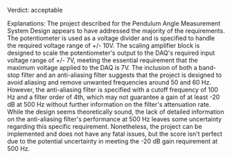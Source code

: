 Verdict: acceptable

Explanations: 
The project described for the Pendulum Angle Measurement System Design appears to have addressed the majority of the requirements. The potentiometer is used as a voltage divider and is specified to handle the required voltage range of +/- 10V. The scaling amplifier block is designed to scale the potentiometer's output to the DAQ's required input voltage range of +/- 7V, meeting the essential requirement that the maximum voltage applied to the DAQ is 7V. The inclusion of both a band-stop filter and an anti-aliasing filter suggests that the project is designed to avoid aliasing and remove unwanted frequencies around 50 and 60 Hz. However, the anti-aliasing filter is specified with a cutoff frequency of 100 Hz and a filter order of 4th, which may not guarantee a gain of at least -20 dB at 500 Hz without further information on the filter's attenuation rate. While the design seems theoretically sound, the lack of detailed information on the anti-aliasing filter's performance at 500 Hz leaves some uncertainty regarding this specific requirement. Nonetheless, the project can be implemented and does not have any fatal issues, but the score isn't perfect due to the potential uncertainty in meeting the -20 dB gain requirement at 500 Hz.